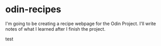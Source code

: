 # odin-recipes

I'm going to be creating a recipe webpage for the Odin Project. I'll write notes of what I learned after I finish the project.

test